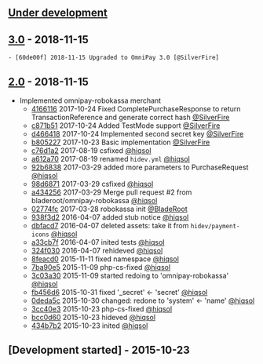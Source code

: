 ## [Under development]

## [3.0] - 2018-11-15

    - [60de00f] 2018-11-15 Upgraded to OmniPay 3.0 [@SilverFire]

## [2.0] - 2018-11-15

- Implemented omnipay-robokassa merchant
    - [4166116] 2017-10-24 Fixed CompletePurchaseResponse to return TransactionReference and generate correct hash [@SilverFire]
    - [c871b51] 2017-10-24 Added TestMode support [@SilverFire]
    - [d466418] 2017-10-24 Implemented second secret key [@SilverFire]
    - [b805227] 2017-10-23 Basic implementation [@SilverFire]
    - [c76d1a2] 2017-08-19 csfixed [@hiqsol]
    - [a612a70] 2017-08-19 renamed `hidev.yml` [@hiqsol]
    - [92b6838] 2017-03-29 added more parameters to PurchaseRequest [@hiqsol]
    - [98d6871] 2017-03-29 csfixed [@hiqsol]
    - [a434256] 2017-03-29 Merge pull request #2 from bladeroot/omnipay-robokassa [@hiqsol]
    - [02774fc] 2017-03-28 robokassa init [@BladeRoot]
    - [938f3d2] 2016-04-07 added stub notice [@hiqsol]
    - [dbfacd7] 2016-04-07 deleted assets: take it from `hidev/payment-icons` [@hiqsol]
    - [a33cb7f] 2016-04-07 inited tests [@hiqsol]
    - [324f030] 2016-04-07 rehideved [@hiqsol]
    - [8feacd0] 2015-11-11 fixed namespace [@hiqsol]
    - [7ba90e5] 2015-11-09 php-cs-fixed [@hiqsol]
    - [3c03a30] 2015-11-09 started redoing to 'omnipay-robokassa' [@hiqsol]
    - [fb456d6] 2015-10-31 fixed '_secret' <- 'secret' [@hiqsol]
    - [0deda5c] 2015-10-30 changed: redone to 'system' <- 'name' [@hiqsol]
    - [3cc40e3] 2015-10-23 php-cs-fixed [@hiqsol]
    - [bcc0d60] 2015-10-23 hideved [@hiqsol]
    - [434b7b2] 2015-10-23 inited [@hiqsol]

## [Development started] - 2015-10-23

[@hiqsol]: https://github.com/hiqsol
[sol@hiqdev.com]: https://github.com/hiqsol
[@SilverFire]: https://github.com/SilverFire
[d.naumenko.a@gmail.com]: https://github.com/SilverFire
[@tafid]: https://github.com/tafid
[andreyklochok@gmail.com]: https://github.com/tafid
[@BladeRoot]: https://github.com/BladeRoot
[bladeroot@gmail.com]: https://github.com/BladeRoot
[4166116]: https://github.com//commit/4166116
[c871b51]: https://github.com//commit/c871b51
[d466418]: https://github.com//commit/d466418
[b805227]: https://github.com//commit/b805227
[c76d1a2]: https://github.com//commit/c76d1a2
[a612a70]: https://github.com//commit/a612a70
[92b6838]: https://github.com//commit/92b6838
[98d6871]: https://github.com//commit/98d6871
[a434256]: https://github.com//commit/a434256
[02774fc]: https://github.com//commit/02774fc
[938f3d2]: https://github.com//commit/938f3d2
[dbfacd7]: https://github.com//commit/dbfacd7
[a33cb7f]: https://github.com//commit/a33cb7f
[324f030]: https://github.com//commit/324f030
[8feacd0]: https://github.com//commit/8feacd0
[7ba90e5]: https://github.com//commit/7ba90e5
[3c03a30]: https://github.com//commit/3c03a30
[fb456d6]: https://github.com//commit/fb456d6
[0deda5c]: https://github.com//commit/0deda5c
[3cc40e3]: https://github.com//commit/3cc40e3
[bcc0d60]: https://github.com//commit/bcc0d60
[434b7b2]: https://github.com//commit/434b7b2
[Under development]: https://github.com//releases
[2.0]: https://github.com/hiqdev/omnipay-robokassa/releases/tag/2.0
[60de00f]: https://github.com/hiqdev/omnipay-robokassa/commit/60de00f
[3.0]: https://github.com/hiqdev/omnipay-robokassa/compare/2.0...3.0
